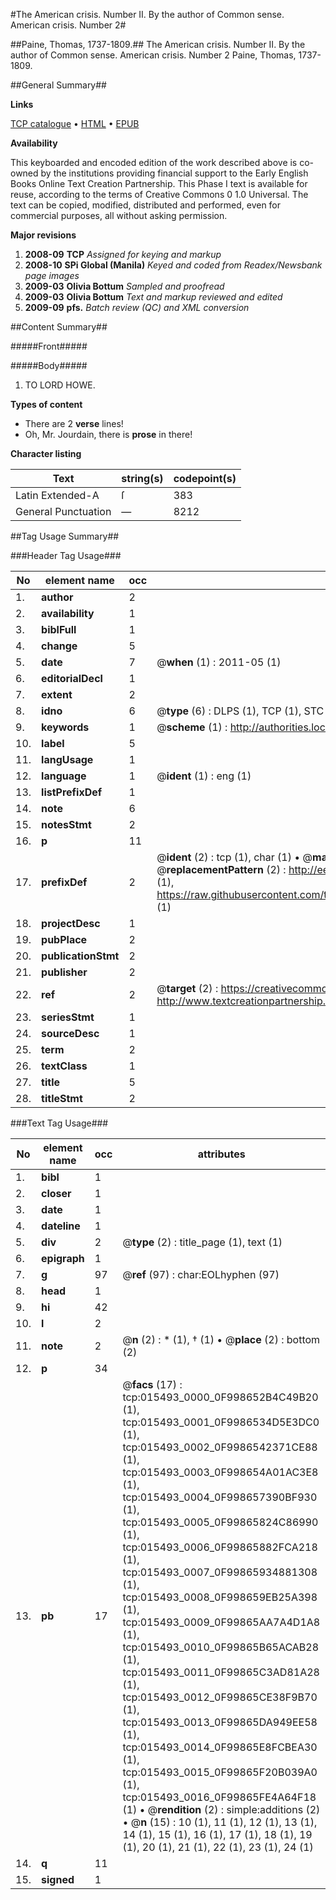 #The American crisis. Number II. By the author of Common sense. American crisis. Number 2#

##Paine, Thomas, 1737-1809.##
The American crisis. Number II. By the author of Common sense.
American crisis. Number 2
Paine, Thomas, 1737-1809.

##General Summary##

**Links**

[TCP catalogue](http://www.ota.ox.ac.uk/tcp/)  • 
[HTML](http://tei.it.ox.ac.uk/tcp/Texts-HTML/free/N12/N12279.html)  • 
[EPUB](http://tei.it.ox.ac.uk/tcp/Texts-EPUB/free/N12/N12279.epub)

**Availability**

This keyboarded and encoded edition of the
	       work described above is co-owned by the institutions
	       providing financial support to the Early English Books
	       Online Text Creation Partnership. This Phase I text is
	       available for reuse, according to the terms of Creative
	       Commons 0 1.0 Universal. The text can be copied,
	       modified, distributed and performed, even for
	       commercial purposes, all without asking permission.

**Major revisions**

1. __2008-09__ __TCP__ *Assigned for keying and markup*
1. __2008-10__ __SPi Global (Manila)__ *Keyed and coded from Readex/Newsbank page images*
1. __2009-03__ __Olivia Bottum__ *Sampled and proofread*
1. __2009-03__ __Olivia Bottum__ *Text and markup reviewed and edited*
1. __2009-09__ __pfs.__ *Batch review (QC) and XML conversion*

##Content Summary##

#####Front#####

#####Body#####

1. TO LORD HOWE.

**Types of content**

  * There are 2 **verse** lines!
  * Oh, Mr. Jourdain, there is **prose** in there!

**Character listing**


|Text|string(s)|codepoint(s)|
|---|---|---|
|Latin Extended-A|ſ|383|
|General Punctuation|—|8212|

##Tag Usage Summary##

###Header Tag Usage###

|No|element name|occ|attributes|
|---|---|---|---|
|1.|__author__|2||
|2.|__availability__|1||
|3.|__biblFull__|1||
|4.|__change__|5||
|5.|__date__|7| @__when__ (1) : 2011-05 (1)|
|6.|__editorialDecl__|1||
|7.|__extent__|2||
|8.|__idno__|6| @__type__ (6) : DLPS (1), TCP (1), STC (1), NOTIS (1), IMAGE-SET (1), EVANS-CITATION (1)|
|9.|__keywords__|1| @__scheme__ (1) : http://authorities.loc.gov/ (1)|
|10.|__label__|5||
|11.|__langUsage__|1||
|12.|__language__|1| @__ident__ (1) : eng (1)|
|13.|__listPrefixDef__|1||
|14.|__note__|6||
|15.|__notesStmt__|2||
|16.|__p__|11||
|17.|__prefixDef__|2| @__ident__ (2) : tcp (1), char (1)  •  @__matchPattern__ (2) : ([0-9\-]+):([0-9IVX]+) (1), (.+) (1)  •  @__replacementPattern__ (2) : http://eebo.chadwyck.com/downloadtiff?vid=$1&page=$2 (1), https://raw.githubusercontent.com/textcreationpartnership/Texts/master/tcpchars.xml#$1 (1)|
|18.|__projectDesc__|1||
|19.|__pubPlace__|2||
|20.|__publicationStmt__|2||
|21.|__publisher__|2||
|22.|__ref__|2| @__target__ (2) : https://creativecommons.org/publicdomain/zero/1.0/ (1), http://www.textcreationpartnership.org/docs/. (1)|
|23.|__seriesStmt__|1||
|24.|__sourceDesc__|1||
|25.|__term__|2||
|26.|__textClass__|1||
|27.|__title__|5||
|28.|__titleStmt__|2||


###Text Tag Usage###

|No|element name|occ|attributes|
|---|---|---|---|
|1.|__bibl__|1||
|2.|__closer__|1||
|3.|__date__|1||
|4.|__dateline__|1||
|5.|__div__|2| @__type__ (2) : title_page (1), text (1)|
|6.|__epigraph__|1||
|7.|__g__|97| @__ref__ (97) : char:EOLhyphen (97)|
|8.|__head__|1||
|9.|__hi__|42||
|10.|__l__|2||
|11.|__note__|2| @__n__ (2) : * (1), † (1)  •  @__place__ (2) : bottom (2)|
|12.|__p__|34||
|13.|__pb__|17| @__facs__ (17) : tcp:015493_0000_0F998652B4C49B20 (1), tcp:015493_0001_0F9986534D5E3DC0 (1), tcp:015493_0002_0F9986542371CE88 (1), tcp:015493_0003_0F998654A01AC3E8 (1), tcp:015493_0004_0F998657390BF930 (1), tcp:015493_0005_0F99865824C86990 (1), tcp:015493_0006_0F99865882FCA218 (1), tcp:015493_0007_0F99865934881308 (1), tcp:015493_0008_0F998659EB25A398 (1), tcp:015493_0009_0F99865AA7A4D1A8 (1), tcp:015493_0010_0F99865B65ACAB28 (1), tcp:015493_0011_0F99865C3AD81A28 (1), tcp:015493_0012_0F99865CE38F9B70 (1), tcp:015493_0013_0F99865DA949EE58 (1), tcp:015493_0014_0F99865E8FCBEA30 (1), tcp:015493_0015_0F99865F20B039A0 (1), tcp:015493_0016_0F99865FE4A64F18 (1)  •  @__rendition__ (2) : simple:additions (2)  •  @__n__ (15) : 10 (1), 11 (1), 12 (1), 13 (1), 14 (1), 15 (1), 16 (1), 17 (1), 18 (1), 19 (1), 20 (1), 21 (1), 22 (1), 23 (1), 24 (1)|
|14.|__q__|11||
|15.|__signed__|1||
